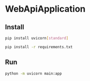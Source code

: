 # WebApiApplication

## Install

```bash
pip install uvicorn[standard]

pip install -r requirements.txt
```

## Run

```bash
python -m uvicorn main:app
```
